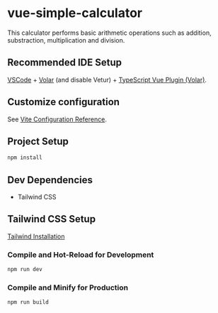 # vue-simple-calculator

This calculator performs basic arithmetic operations such as addition, substraction, multiplication and division.

## Recommended IDE Setup

[VSCode](https://code.visualstudio.com/) + [Volar](https://marketplace.visualstudio.com/items?itemName=Vue.volar) (and disable Vetur) + [TypeScript Vue Plugin (Volar)](https://marketplace.visualstudio.com/items?itemName=Vue.vscode-typescript-vue-plugin).

## Customize configuration

See [Vite Configuration Reference](https://vitejs.dev/config/).

## Project Setup

```sh
npm install
```

## Dev Dependencies
- Tailwind CSS

## Tailwind CSS Setup
[Tailwind Installation](https://tailwindcss.com/docs/guides/vite#vue)

### Compile and Hot-Reload for Development

```sh
npm run dev
```

### Compile and Minify for Production

```sh
npm run build
```
